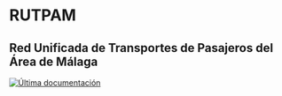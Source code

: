 # RUTPAM<br>
## Red Unificada de Transportes de Pasajeros del Área de Málaga<br>
[![Última documentación](https://doxdox.org/images/badge-flat.svg)](https://doxdox.org/)
